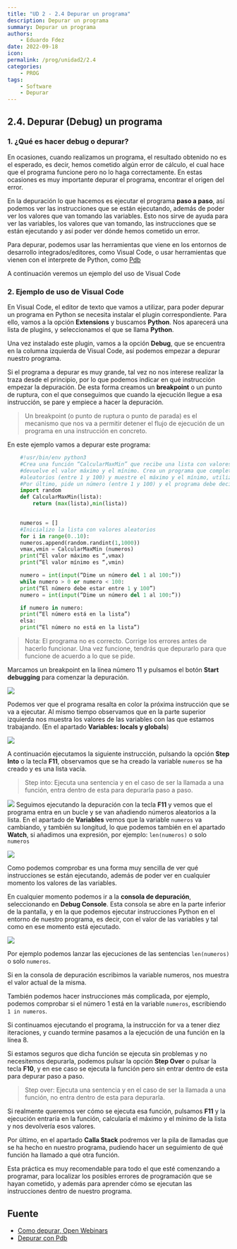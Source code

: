 ```yaml
---
title: "UD 2 - 2.4 Depurar un programa"
description: Depurar un programa
summary: Depurar un programa
authors:
    - Eduardo Fdez
date: 2022-09-18
icon: 
permalink: /prog/unidad2/2.4
categories:
    - PROG
tags:
    - Software
    - Depurar
---
```

## 2.4. Depurar (Debug) un programa

### 1. ¿Qué es hacer debug o depurar?
En ocasiones, cuando realizamos un programa, el resultado obtenido no es el esperado, es decir, hemos cometido algún error de cálculo, el cual hace que el programa funcione pero no lo haga correctamente. En estas ocasiones es muy importante depurar el programa, encontrar el origen del error.

En la depuración lo que hacemos es ejecutar el programa **paso a paso**, así podemos ver las instrucciones que se están ejecutando, además de poder ver los valores que van tomando las variables. Esto nos sirve de ayuda para ver las variables, los valores que van tomando, las instrucciones que se están ejecutando y así poder ver dónde hemos cometido un error.

Para depurar, podemos usar las herramientas que viene en los entornos de desarrollo integrados/editores, como Visual Code, o usar herramientas que vienen con el interprete de Python, como [Pdb](https://realpython.com/python-debugging-pdb/)

A continuación veremos un ejemplo del uso de Visual Code 

### 2. Ejemplo de uso de Visual Code
En Visual Code, el editor de texto que vamos a utilizar, para poder depurar un programa en Python se necesita instalar el plugin correspondiente. Para ello, vamos a la opción **Extensions** y buscamos **Python**. Nos aparecerá una lista de plugins, y seleccionamos el que se llama **Python**.

Una vez instalado este plugin, vamos a la opción **Debug**, que se encuentra en la columna izquierda de Visual Code, así podemos empezar a depurar nuestro programa.

Si el programa a depurar es muy grande, tal vez no nos interese realizar la traza desde el principio, por lo que podemos indicar en qué instrucción empezar la depuración. De esta forma creamos un **breakpoint** o un punto de ruptura, con el que conseguimos que cuando la ejecución llegue a esa instrucción, se pare y empiece a hacer la depuración.

>  Un breakpoint (o punto de ruptura o punto de parada) es el mecanismo que nos va a permitir detener el flujo de ejecución de un programa en una instrucción en concreto.

En este ejemplo vamos a depurar este programa:

```Python
	#!usr/bin/env python3
	#Crea una función “CalcularMaxMin” que recibe una lista con valores numéricos y
	#devuelve el valor máximo y el mínimo. Crea un programa que complete una lista de numeros
	#aleatorios (entre 1 y 100) y muestre el máximo y el mínimo, utilizando la función anterior.
	#Por último, pide un número (entre 1 y 100) y el programa debe decir si está en la lista anterior.
	import random
	def CalcularMaxMin(lista):
		return (max(lista),min(lista))

	
	numeros = []
	#Inicializo la lista con valores aleatorios
	for i in range(0..10):
	numeros.append(random.randint(1,1000))
	vmax,vmin = CalcularMaxMin (numeros)
	print(“El valor máximo es “,vmax)
	print(“El valor mínimo es “,vmin)

	numero = int(input(“Dime un número del 1 al 100:”))
	while numero > 0 or numero < 100:
	print(“El número debe estar entre 1 y 100”)
	numero = int(input(“Dime un número del 1 al 100:”))

	if numero in numero:
	print(“El número está en la lista”)
	elsa:
	print(“El número no está en la lista”)		
```
> Nota: El programa no es correcto. Corrige los errores antes de hacerlo funcionar. Una vez funcione, tendrás que depurarlo para que funcione de acuerdo a lo que se pide.

Marcamos un breakpoint en la línea número 11 y pulsamos el botón **Start debugging** para comenzar la depuración.

![](assets/PROG-U2-BreakPoint.png)  

Podemos ver que el programa resalta en color la próxima instrucción que se va a ejecutar. Al mismo tiempo observamos que en la parte superior izquierda nos muestra los valores de las variables con las que estamos trabajando. (En el apartado **Variables: locals y globals**)

![](assets/PROG-U2-Variables.png)

A continuación ejecutamos la siguiente instrucción, pulsando la opción **Step Into** o la tecla **F11**, observamos que se ha creado la variable `numeros` se ha creado y es una lista vacía.

> Step into: Ejecuta una sentencia y en el caso de ser la llamada a una función, entra dentro de esta para depurarla paso a paso. 

![](assets/PROG-U2-StepInto.png)
Seguimos ejecutando la depuración con la tecla **F11** y vemos que el programa entra en un bucle y se van añadiendo números aleatorios a la lista. En el apartado de **Variables** vemos que la variable `numeros` va cambiando, y también su longitud, lo que podemos también en el apartado **Watch**, si añadimos una expresión, por ejemplo: `len(numeros)` o solo `numeros`

![](assets/PROG-U2-Watch.png)

Como podemos comprobar es una forma muy sencilla de ver qué instrucciones se están ejecutando, además de poder ver en cualquier momento los valores de las variables.

En cualquier momento podemos ir a la **consola de depuración**, seleccionando en **Debug Console**. Esta consola se abre en la parte inferior de la pantalla, y en la que podemos ejecutar instrucciones Python en el entorno de nuestro programa, es decir, con el valor de las variables y tal como en ese momento está ejecutado. 

![](assets/PROG-U2-DebugConsole.png)

Por ejemplo podemos lanzar las ejecuciones de las sentencias `len(numeros)` o solo `numeros`.

Si en la consola de depuración escribimos la variable numeros, nos muestra el valor actual de la misma.

También podemos hacer instrucciones más complicada, por ejemplo, podemos comprobar si el número 1 está en la variable `numeros`, escribiendo `1 in numeros`.

Si continuamos ejecutando el programa, la instrucción for va a tener diez iteraciones, y cuando termine pasamos a la ejecución de una función en la línea 8.

Si estamos seguros que dicha función se ejecuta sin problemas y no necesitemos depurarla, podemos pulsar la opción **Step Over** o pulsar la tecla **F10**, y en ese caso se ejecuta la función pero sin entrar dentro de esta para depurar paso a paso.

> Step over: Ejecuta una sentencia y en el caso de ser la llamada a una función, no entra dentro de esta para depurarla.

Si realmente queremos ver cómo se ejecuta esa función, pulsamos **F11** y la ejecución entraría en la función, calcularía el máximo y el mínimo de la lista y nos devolvería esos valores.

Por último, en el apartado **Calla Stack** podremos ver la pila de llamadas que se ha hecho en nuestro programa, pudiendo hacer un seguimiento de qué función ha llamado a qué otra función.

Esta práctica es muy recomendable para todo el que esté comenzando a programar, para localizar los posibles errores de programación que se hayan cometido, y además para aprender cómo se ejecutan las instrucciones dentro de nuestro programa.


## Fuente

* [Como depurar, Open Webinars](https://openwebinars.net/blog/como-hacer-debug-con-python/)
* [Depurar con Pdb](https://realpython.com/python-debugging-pdb/)
